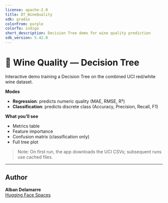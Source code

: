 ```yaml
---
license: apache-2.0
title: DT_WineQuality
sdk: gradio
colorFrom: purple
colorTo: indigo
short_description: Decision Tree demo for wine quality prediction
sdk_version: 5.42.0
---
```


# 🍷 Wine Quality — Decision Tree

Interactive demo training a Decision Tree on the combined UCI red/white wine dataset.

**Modes**

- **Regression**: predicts numeric quality (MAE, RMSE, R²)
- **Classification**: predicts discrete class (Accuracy, Precision, Recall, F1)

**What you’ll see**

- Metrics table
- Feature importance
- Confusion matrix (classification only)
- Full tree plot

> Note: On first run, the app downloads the UCI CSVs; subsequent runs use cached files.

---

## Author

**Alban Delamarre**  
[Hugging Face Spaces](https://huggingface.co/AlbanDelamarre)
